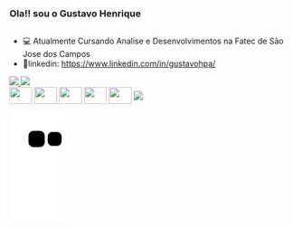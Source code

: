 ### Ola!! sou o Gustavo Henrique 
##




- 💻 Atualmente Cursando Analise e Desenvolvimentos na Fatec de São Jose dos Campos
- 💼linkedin: https://www.linkedin.com/in/gustavohpa/

<div>
  <a href = https://github.com/gustavohpereira/gustavohpereira>
   <img height="180em" src="https://github-readme-stats.vercel.app/api?username=gustavohpereira&show_icons=true&theme=dracula&include_all_commits=true&count_private=true"/>
   <img height="180em" src="https://github-readme-stats.vercel.app/api/top-langs/?username=gustavohpereira&layout=compact&langs_count=7&theme=dracula"/>
  </a>
<div> 

<div style= "display:inline-block">
  <img align='center' height="30" width="40" src="https://cdn.jsdelivr.net/gh/devicons/devicon/icons/javascript/javascript-original.svg" />
  
  
  
  <img align='center' height="30" width="40" src="https://cdn.jsdelivr.net/gh/devicons/devicon/icons/html5/html5-original.svg" />
  <img align='center' height="30" width="40" src="https://cdn.jsdelivr.net/gh/devicons/devicon/icons/css3/css3-original.svg" />
  <img align='center' height="30" width="40" src="https://cdn.jsdelivr.net/gh/devicons/devicon/icons/python/python-original.svg" />
  <img align='center' height="30" width="40" src="https://cdn.jsdelivr.net/gh/devicons/devicon/icons/bootstrap/bootstrap-original.svg" />
  <img align='center' height="30" src="https://cdn.jsdelivr.net/gh/devicons/devicon/icons/flask/flask-original.svg" />
  
  ![Snake animation](https://github.com/gustavohpereira/gustavohpereira/blob/output/github-contribution-grid-snake.svg)
          
          
          
          
          

</div>
